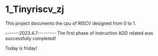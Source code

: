 # 1_Tinyriscv_zj

This project documents the cpu of RISCV designed from 0 to 1.

-------2023.4.7---------
The first phase of instruction ADD related was successfully completed!

Today is friday!


